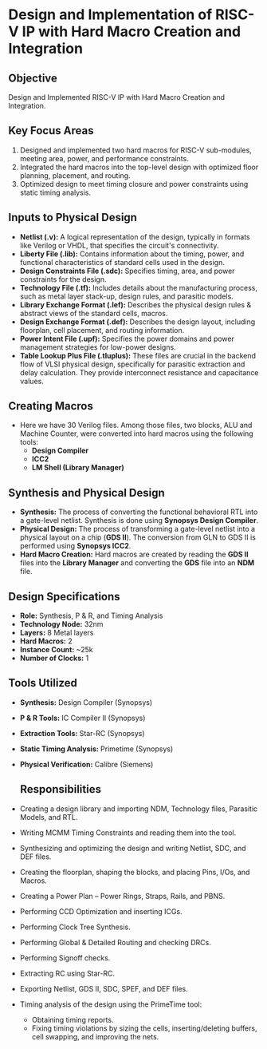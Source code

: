 # Design and Implementation of RISC-V IP with Hard Macro Creation and Integration

## Objective
Design and Implemented RISC-V IP with Hard Macro Creation and Integration.

## Key Focus Areas
1. Designed and implemented two hard macros for RISC-V sub-modules, meeting area, power, and performance constraints.
2. Integrated the hard macros into the top-level design with optimized floor planning, placement, and routing.
3. Optimized design to meet timing closure and power constraints using static timing analysis.

## Inputs to Physical Design
- **Netlist (.v):** A logical representation of the design, typically in formats like Verilog or VHDL, that specifies the circuit's connectivity.
- **Liberty File (.lib):** Contains information about the timing, power, and functional characteristics of standard cells used in the design.
- **Design Constraints File (.sdc):** Specifies timing, area, and power constraints for the design.
- **Technology File (.tf):** Includes details about the manufacturing process, such as metal layer stack-up, design rules, and parasitic models.
- **Library Exchange Format (.lef):** Describes the physical design rules & abstract views of the standard cells, macros.
- **Design Exchange Format (.def):** Describes the design layout, including floorplan, cell placement, and routing information.
- **Power Intent File (.upf):** Specifies the power domains and power management strategies for low-power designs.
- **Table Lookup Plus File (.tluplus):** These files are crucial in the backend flow of VLSI physical design, specifically for parasitic extraction and delay calculation. They provide interconnect resistance and capacitance values.

## Creating Macros
- Here we have 30 Verilog files. Among those files, two blocks, ALU and Machine Counter, were converted into hard macros using the following tools:
  - **Design Compiler**
  - **ICC2**
  - **LM Shell (Library Manager)**

## Synthesis and Physical Design
- **Synthesis:** The process of converting the functional behavioral RTL into a gate-level netlist. Synthesis is done using **Synopsys Design Compiler**.
- **Physical Design:** The process of transforming a gate-level netlist into a physical layout on a chip (**GDS II**). The conversion from GLN to GDS II is performed using **Synopsys ICC2**.
- **Hard Macro Creation:** Hard macros are created by reading the **GDS II** files into the **Library Manager** and converting the **GDS** file into an **NDM** file.

## Design Specifications
- **Role:** Synthesis, P & R, and Timing Analysis
- **Technology Node:** 32nm
- **Layers:** 8 Metal layers
- **Hard Macros:** 2
- **Instance Count:** ~25k
- **Number of Clocks:** 1
  
## Tools Utilized
- **Synthesis:** Design Compiler (Synopsys)
- **P & R Tools:** IC Compiler II (Synopsys)
- **Extraction Tools:** Star-RC (Synopsys)
- **Static Timing Analysis:** Primetime (Synopsys)
- **Physical Verification:** Calibre (Siemens)

  ## Responsibilities
- Creating a design library and importing NDM, Technology files, Parasitic Models, and RTL.
- Writing MCMM Timing Constraints and reading them into the tool.
- Synthesizing and optimizing the design and writing Netlist, SDC, and DEF files.
- Creating the floorplan, shaping the blocks, and placing Pins, I/Os, and Macros.
- Creating a Power Plan – Power Rings, Straps, Rails, and PBNS.
- Performing CCD Optimization and inserting ICGs.
- Performing Clock Tree Synthesis.
- Performing Global & Detailed Routing and checking DRCs.
- Performing Signoff checks.
- Extracting RC using Star-RC.
- Exporting Netlist, GDS II, SDC, SPEF, and DEF files.
- Timing analysis of the design using the PrimeTime tool:
  - Obtaining timing reports.
  - Fixing timing violations by sizing the cells, inserting/deleting buffers, cell swapping, and improving the nets.

